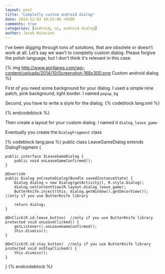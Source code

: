 ```yaml
---
layout: post
title: "Completly custom android dialog"
date: 2014-12-03 10:25:00 +0100
comments: true
categories: [android, ui, android dialog]
author: Jacek Kwiecień
---
```

I’ve been digging through tons of solutions, that are obsolete or doesn’t work at all.
Let’s say we wan’t to completly custom dialog. Please forgive the polish language, but I don't think it's relevant in this case.

{% img http://www.aprilapps.com/wp-content/uploads/2014/10/Screenshot-168x300.png Custom android dialog %}

First of you need some background for your dialog. 
I used a simple nine patch, pink background, light border. I named ```popup_bg```

Second, you have to write a style for the dialog.
{% codeblock lang:xml %}
<style name="Dialog" parent="@android:style/Theme.Dialog">
        <item name="android:windowBackground">@drawable/popup_bg</item>
        <item name="android:windowNoTitle">true</item>
        <item name="android:buttonStyle">@style/DarkButton</item> //if you want to style containing buttons
        <item name="android:textViewStyle">@style/TextView</item> // if you want to style containint text
    </style>
{% endcodeblock %}

Then create a layout for your custom dialog. I named it ```dialog_leave_game```

Eventually you create the ```DialogFragment``` class

{% codeblock lang:java %}
public class LeaveGameDialog extends DialogFragment {

    public interface ILeaveGameDialog {
        public void onLeaveGameConfirmed();
    }

    @Override
    public Dialog onCreateDialog(Bundle savedInstanceState) {
        Dialog dialog = new Dialog(getActivity(), R.style.Dialog);
        dialog.setContentView(R.layout.dialog_leave_game);
        ButterKnife.inject(this, dialog.getWindow().getDecorView()); //only if you use ButterKnife library

        return dialog;
    }

    @OnClick(R.id.leave_button)  //only if you use ButterKnife library
    protected void onLeaveClicked() {
        getListener().onLeaveGameConfirmed();
        this.dismiss();
    }

    @OnClick(R.id.stay_button)  //only if you use ButterKnife library
    protected void onStayClicked() {
        this.dismiss();
    }

}
{% endcodeblock %}